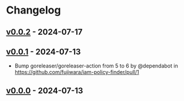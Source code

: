 # Changelog

## [v0.0.2](https://github.com/fujiwara/iam-policy-finder/compare/v0.0.1...v0.0.2) - 2024-07-17

## [v0.0.1](https://github.com/fujiwara/iam-policy-finder/compare/v0.0.0...v0.0.1) - 2024-07-13
- Bump goreleaser/goreleaser-action from 5 to 6 by @dependabot in https://github.com/fujiwara/iam-policy-finder/pull/1

## [v0.0.0](https://github.com/fujiwara/iam-policy-finder/commits/v0.0.0) - 2024-07-13

